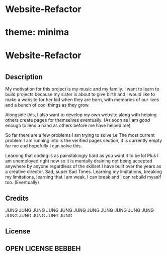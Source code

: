 # Website-Refactor
# theme: minima
# Website-Refactor
# <Website-Refactor>

## Description


My motivation for this project is my music and my family. I want to learn to build projects because my sister is about to give birth and I would like to make a website for her kid when they are born, with memories of our lives and a bunch of cool things as they grow.

Alongside this, I also want to develop my own website along with helping others create pages for themselves eventually. (As soon as I am good enough to lend a hand as others before me have helped me)

So far there are a few problems I am trying to solve i.e The most current problem I am running into is the verified pages section, it is currently empty for me and hopefully I can solve this.

Learning that coding is as painstakingly hard as you want it to be lol Plus I am unemployed right now so it is mentally draining not being accepted anywhere by anyone regardless of the skillset I have built over the years as a creative director. Sad, super Sad Times. Learning my limitations, breaking my limitations, learning that I am weak, I can break and I can rebuild myself too. (Eventually)


## Credits

JUNG JUNG JUNG JUNG JUNG JUNG JUNG JUNG JUNG JUNG JUNG JUNG JUNG JUNG JUNG JUNG 

## License

OPEN LICENSE BEBBEH
---
